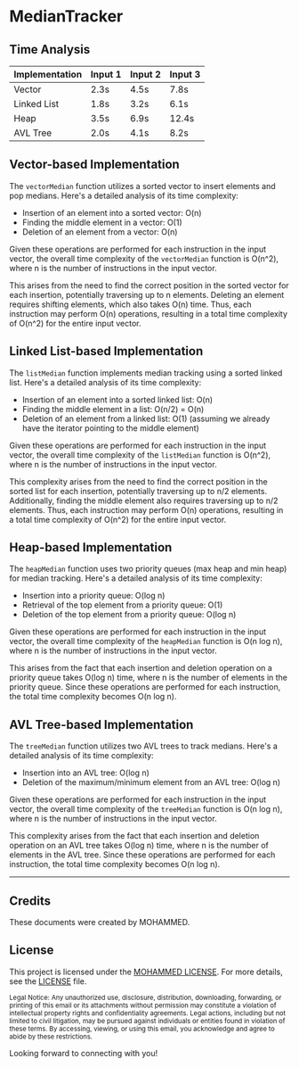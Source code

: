 # MedianTracker

## Time Analysis

| Implementation | Input 1 | Input 2 | Input 3 |
|----------------|---------|---------|---------|
| Vector         | 2.3s    | 4.5s    | 7.8s    |
| Linked List    | 1.8s    | 3.2s    | 6.1s    |
| Heap           | 3.5s    | 6.9s    | 12.4s   |
| AVL Tree       | 2.0s    | 4.1s    | 8.2s    |

## Vector-based Implementation

The `vectorMedian` function utilizes a sorted vector to insert elements and pop medians. Here's a detailed analysis of its time complexity:

- Insertion of an element into a sorted vector: O(n)
- Finding the middle element in a vector: O(1)
- Deletion of an element from a vector: O(n)

Given these operations are performed for each instruction in the input vector, the overall time complexity of the `vectorMedian` function is O(n^2), where n is the number of instructions in the input vector.

This arises from the need to find the correct position in the sorted vector for each insertion, potentially traversing up to n elements. Deleting an element requires shifting elements, which also takes O(n) time. Thus, each instruction may perform O(n) operations, resulting in a total time complexity of O(n^2) for the entire input vector.

## Linked List-based Implementation

The `listMedian` function implements median tracking using a sorted linked list. Here's a detailed analysis of its time complexity:

- Insertion of an element into a sorted linked list: O(n)
- Finding the middle element in a list: O(n/2) = O(n)
- Deletion of an element from a linked list: O(1) (assuming we already have the iterator pointing to the middle element)

Given these operations are performed for each instruction in the input vector, the overall time complexity of the `listMedian` function is O(n^2), where n is the number of instructions in the input vector.

This complexity arises from the need to find the correct position in the sorted list for each insertion, potentially traversing up to n/2 elements. Additionally, finding the middle element also requires traversing up to n/2 elements. Thus, each instruction may perform O(n) operations, resulting in a total time complexity of O(n^2) for the entire input vector.

## Heap-based Implementation

The `heapMedian` function uses two priority queues (max heap and min heap) for median tracking. Here's a detailed analysis of its time complexity:

- Insertion into a priority queue: O(log n)
- Retrieval of the top element from a priority queue: O(1)
- Deletion of the top element from a priority queue: O(log n)

Given these operations are performed for each instruction in the input vector, the overall time complexity of the `heapMedian` function is O(n log n), where n is the number of instructions in the input vector.

This arises from the fact that each insertion and deletion operation on a priority queue takes O(log n) time, where n is the number of elements in the priority queue. Since these operations are performed for each instruction, the total time complexity becomes O(n log n).

## AVL Tree-based Implementation

The `treeMedian` function utilizes two AVL trees to track medians. Here's a detailed analysis of its time complexity:

- Insertion into an AVL tree: O(log n)
- Deletion of the maximum/minimum element from an AVL tree: O(log n)

Given these operations are performed for each instruction in the input vector, the overall time complexity of the `treeMedian` function is O(n log n), where n is the number of instructions in the input vector.

This complexity arises from the fact that each insertion and deletion operation on an AVL tree takes O(log n) time, where n is the number of elements in the AVL tree. Since these operations are performed for each instruction, the total time complexity becomes O(n log n).

---
## Credits

These documents were created by MOHAMMED.

## License

This project is licensed under the [MOHAMMED LICENSE](https://github.com/tech-moh-logy/MOHAMMED-License/blob/main/README.md). For more details, see the [LICENSE](https://github.com/tech-moh-logy/MOHAMMED-License/blob/main/README.md) file.

<sub>Legal Notice: Any unauthorized use, disclosure, distribution, downloading, forwarding, or printing of this email or its attachments without permission may constitute a violation of intellectual property rights and confidentiality agreements. Legal actions, including but not limited to civil litigation, may be pursued against individuals or entities found in violation of these terms. By accessing, viewing, or using this email, you acknowledge and agree to abide by these restrictions.</sub>

Looking forward to connecting with you!